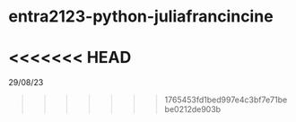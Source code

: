 # entra2123-python-juliafrancincine
<<<<<<< HEAD
=======

29/08/23
>>>>>>> 1765453fd1bed997e4c3bf7e71bebe0212de903b
